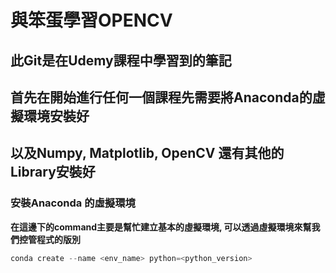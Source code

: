 # 與笨蛋學習OPENCV
## 此Git是在Udemy課程中學習到的筆記

## 首先在開始進行任何一個課程先需要將Anaconda的虛擬環境安裝好
## 以及Numpy, Matplotlib, OpenCV 還有其他的Library安裝好

### 安裝Anaconda 的虛擬環境
**在這邊下的command主要是幫忙建立基本的虛擬環境, 可以透過虛擬環境來幫我們控管程式的版別**
```python
conda create --name <env_name> python=<python_version>
```

